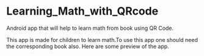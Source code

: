 # Learning_Math_with_QRcode
Android app that will help to learn math from book using QR Code.

This app is made for children to learn math.To use this app one should need the corresponding book also.
Here are some preview of the app.

